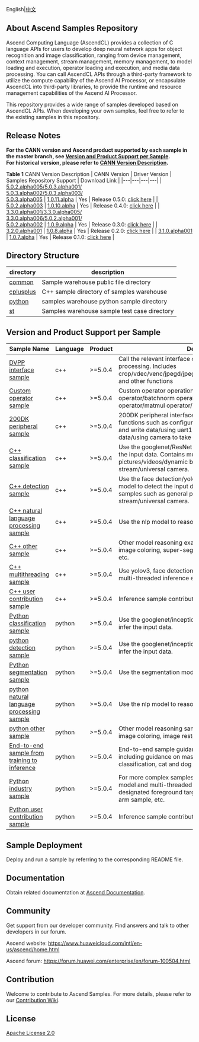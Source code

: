 English|[中文](README_CN.md)

## About Ascend Samples Repository
   
Ascend Computing Language (AscendCL) provides a collection of C language APIs for users to develop deep neural network apps for object recognition and image classification, ranging from device management, context management, stream management, memory management, to model loading and execution, operator loading and execution, and media data processing. You can call AscendCL APIs through a third-party framework to utilize the compute capability of the Ascend AI Processor, or encapsulate AscendCL into third-party libraries, to provide the runtime and resource management capabilities of the Ascend AI Processor.

This repository provides a wide range of samples developed based on AscendCL APIs. When developing your own samples, feel free to refer to the existing samples in this repository.

## Release Notes

**For the CANN version and Ascend product supported by each sample in the master branch, see [Version and Product Support per Sample](#Version-of-samples).**      
**For historical version, please refer to [CANN Version Description](#Version-Description).**

**Table 1** CANN Version Description <a name="Version-Description"></a>
| CANN Version | Driver Version | Samples Repository Support | Download Link |
|---|---|---|---|
| [5.0.2.alpha005/5.0.3.alpha001/<br>5.0.3.alpha002/5.0.3.alpha003/<br>5.0.3.alpha005](https://ascend.huawei.com/#/software/cann/download) | [1.0.11.alpha](https://www.hiascend.com/en/hardware/firmware-drivers?tag=community) | Yes | Release 0.5.0: [click here](https://github.com/Ascend/samples/releases/v0.5.0) |
| [5.0.2.alpha003](https://ascend.huawei.com/#/software/cann/download) | [1.0.10.alpha](https://www.hiascend.com/en/hardware/firmware-drivers?tag=community) | Yes | Release 0.4.0: [click here](https://github.com/Ascend/samples/releases/v0.4.0) |
| [3.3.0.alpha001/3.3.0.alpha005/<br>3.3.0.alpha006/5.0.2.alpha001/<br>5.0.2.alpha002](https://ascend.huawei.com/#/software/cann/download) | [1.0.9.alpha](https://www.hiascend.com/en/hardware/firmware-drivers?tag=community) | Yes | Release 0.3.0: [click here](https://github.com/Ascend/samples/releases/v0.3.0) |
| [3.2.0.alpha001](https://ascend.huawei.com/#/software/cann/download) | [1.0.8.alpha](https://www.hiascend.com/en/hardware/firmware-drivers?tag=community) | Yes | Release 0.2.0: [click here](https://github.com/Ascend/samples/releases/v0.2.0) |
| [3.1.0.alpha001](https://ascend.huawei.com/#/software/cann/download) | [1.0.7.alpha](https://www.hiascend.com/en/hardware/firmware-drivers?tag=community) | Yes | Release 0.1.0: [click here](https://github.com/Ascend/samples/releases/v0.1.0) |

## Directory Structure
| directory | description |
|---|---|
| [common](./common) | Sample warehouse public file directory |
| [cplusplus](./cplusplus) | C++ sample directory of samples warehouse |
| [python](./python) | samples warehouse python sample directory |
| [st](./st) | Samples warehouse sample test case directory | 

## Version and Product Support per Sample<a name="Version and Product Support per Sample"></a>

| Sample Name                              | Language | Product                | Description |
| ---------------------------------------- | -------- | ------------ | ---------------------- |
| [DVPP interface sample](./cplusplus/level2_simple_inference/0_data_process) |  c++ | >=5.0.4 | Call the relevant interface of dvpp to realize image processing. Includes crop/vdec/venc/jpegd/jpege/resize/batchcrop/cropandpaste and other functions |
| [Custom operator sample](./cplusplus/level1_single_api/4_op_dev/2_verify_op) |  c++ | >=5.0.4 | Custom operator operation verification, including Add operator/batchnorm operator/conv2d operator/lstm operator/matmul operator/reshape operator, etc.|
| [200DK peripheral sample](./cplusplus/level1_single_api/5_200dk_peripheral) |  c++ | >=5.0.4 | 200DK peripheral interface related cases, including functions such as configuring GPIO pins/using i2c to read and write data/using uart1 serial port to send and receive data/using camera to take photos or videos.|
| [C++ classification sample](./cplusplus/level2_simple_inference/1_classification) |  c++ | >=5.0.4 | Use the googlenet/ResNet-50 model to classify and infer the input data. Contains multiple feature samples such as pictures/videos/dynamic batch/multi-batch/video stream/universal camera.|
| [C++ detection sample](./cplusplus/level2_simple_inference/2_object_detection) |  c++ | >=5.0.4 | Use the face detection/yolov3/yolov4/vgg_ssd/faster_rcnn model to detect the input data. Contains various feature samples such as general picture/universal video//video stream/universal camera.|
| [C++ natural language processing sample](./cplusplus/level2_simple_inference/5_nlp) |  c++ | >=5.0.4 | Use the nlp model to reason about the input data. |
| [C++ other sample](./cplusplus/level2_simple_inference/6_other) |  c++ | >=5.0.4 | Other model reasoning examples, including black and white image coloring, super-segmentation, image enhancement, etc. | 
| [C++ multithreading sample](./cplusplus/level2_simple_inference/n_performance/1_multi_process_thread) |  c++ | >=5.0.4 | Use yolov3, face detection and other models to perform multi-threaded inference examples on input data. |
| [C++ user contribution sample](./cplusplus/contrib) |  c++ | >=5.0.4 | Inference sample contributed by users.|
| [Python classification sample](./python/level2_simple_inference/1_classification) |  python | >=5.0.4 | Use the googlenet/inceptionv3/vgg16 model to classify and infer the input data. |
| [python detection sample](./python/level2_simple_inference/1_classification) |  python | >=5.0.4 | Use the googlenet/inceptionv3/vgg16 model to classify and infer the input data. |
| [Python segmentation sample](./python/level2_simple_inference/3_segmentation) | python | >=5.0.4 | Use the segmentation model to segment the input image. |
| [python natural language processing sample](./python/level2_simple_inference/5_nlp) | python | >=5.0.4 | Use the nlp model to reason about the input data. |
| [python other sample](./python/level2_simple_inference/6_other) | python | >=5.0.4 | Other model reasoning sample, including black and white image coloring, image restoration, etc. |
| [End-to-end sample from training to inference](./python/level2_simple_inference/n_e2e) | python | >=5.0.4 | End-to-end sample guidance from training to deployment, including guidance on mask recognition, garbage classification, cat and dog battles, etc. |
| [Python industry sample](./python/level3_multi_model) | python | >=5.0.4 | For more complex samples, combine hardware or use multi-model and multi-threaded samples. Such as removing the designated foreground target sample of the image, the robot arm sample, etc. |
| [Python user contribution sample](./python/contrib) | python | >=5.0.4 | Inference sample contributed by users. |


## Sample Deployment

   Deploy and run a sample by referring to the corresponding README file.   

## Documentation

Obtain related documentation at [Ascend Documentation](https://support.huaweicloud.com/intl/en-us/ascenddocument/index.html).

## Community

Get support from our developer community. Find answers and talk to other developers in our forum.

Ascend website: https://www.huaweicloud.com/intl/en-us/ascend/home.html

Ascend forum: https://forum.huawei.com/enterprise/en/forum-100504.html

## Contribution

Welcome to contribute to Ascend Samples. For more details, please refer to our [Contribution Wiki](./CONTRIBUTING_EN.md).

## License
[Apache License 2.0](LICENSE)